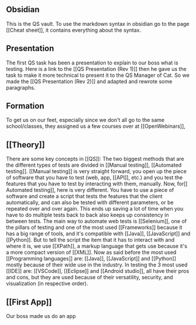 ## Obsidian

 This is the QS vault. To use the markdown syntax in obsidian go to the page [[Cheat sheet]], it contains everything about the syntax.

## Presentation

 The first QS task has been a presentation to explain to our boss what is testing. Here is a link to the [[QS Presentation (Rev 1)]] then he gave us the task to make it more technical to present it to the QS Manager of Cat. So we made the [[QS Presentation (Rev 2)]] and adapted and rewrote some paragraphs.

## Formation

To get us on our feet, especially since we don't all go to the same school/classes, they assigned us a few courses over at [[OpenWebinars]],

## [[Theory]]

There are some key concepts in [[QS]]: The two biggest methods that are the different types of tests are divided in [[Manual testing]], [[Automated testing]]. [[Manual testing]] is very straight forward, you open up the piece of software that you have to test (web, app, [[API]], etc.) and you test the features that you have to test by interacting with them, manually. Now, for[[ Automated testing]], here is very different. You have to use a piece of software and create a script that tests the features that the client automatically, and can also be tested with different parameters, or be repeated over and over again. This ends up saving a lot of time when you have to do multiple tests back to back also keeps up consistency in between tests. The main way to automate web tests is [[Selenium]], one of the pillars of testing and one of the most used [[Frameworks]] because it has a big range of tools, and it's compatible with [[Java]], [[JavaScript]] and [[Python]]. But to tell the script the item that it has to interact with and where it is, we use [[XPath]], a markup language that gets use because it's a more compact version of [[XML]]. Now as said before the most used [[Programming languages]] are: [[Java]], [[JavaScript]] and [[Python]] mostly because of their wide use in the industry. In testing the 3 most used [[IDE]] are: [[VSCode]], [[Eclipse]] and [[Android studio]], all have their pros and cons, but they are used because of their versatility, security, and visualization (in respective order).

## [[First App]]

Our boss made us do an app
